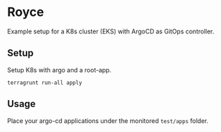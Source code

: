 # Royce

Example setup for a K8s cluster (EKS) with ArgoCD as GitOps controller.

## Setup

Setup K8s with argo and a root-app.
```
terragrunt run-all apply
```

## Usage

Place your argo-cd applications under the monitored `test/apps` folder.
